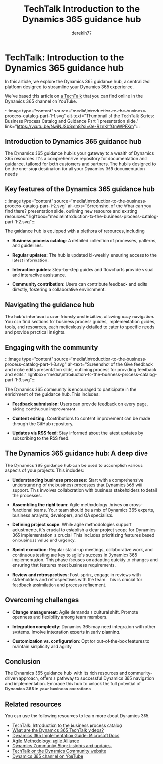 ﻿---
title: TechTalk Introduction to the Dynamics 365 guidance hub
description: Learn about the Dynamics 365 guidance hub, its key features, how to navigate it, and how to use it to communicate with the community.
author: dereklh77
ms.author: v-heuerderek
ms.topic: conceptual
ms.date: 02/21/2024
ai-usage: ai-assisted
---

# TechTalk: Introduction to the Dynamics 365 guidance hub

In this article, we explore the Dynamics 365 guidance hub, a centralized platform designed to streamline your Dynamics 365 experience.  

We've based this article on [a TechTalk](https://youtu.be/NwiNJSbSmh8?si=Ge-RznKhfGmWPFXm) that you can find online in the Dynamics 365 channel on YouTube.

:::image type="content" source="media\introduction-to-the-business-process-catalog-part-1-1.svg" alt-text="Thumbnail of the TechTalk Series: Business Process Catalog and Guidance Part 1 presentation slide." link="https://youtu.be/NwiNJSbSmh8?si=Ge-RznKhfGmWPFXm":::

## Introduction to Dynamics 365 guidance hub

The Dynamics 365 guidance hub is your gateway to a wealth of Dynamics 365 resources. It's a comprehensive repository for documentation and guidance, tailored for both customers and partners. The hub is designed to be the one-stop destination for all your Dynamics 365 documentation needs.

## Key features of the Dynamics 365 guidance hub

:::image type="content" source="media\introduction-to-the-business-process-catalog-part-1-2.svg" alt-text="Screenshot of the What can you find there? presentation slide, outlining new resource and existing resources." lightbox="media\introduction-to-the-business-process-catalog-part-1-2.svg":::

The guidance hub is equipped with a plethora of resources, including:

- **Business process catalog**: A detailed collection of processes, patterns, and guidelines.

- **Regular updates:** The hub is updated bi-weekly, ensuring access to the latest information.

- **Interactive guides**: Step-by-step guides and flowcharts provide visual and interactive assistance.

- **Community contribution**: Users can contribute feedback and edits directly, fostering a collaborative environment.

## Navigating the guidance hub

The hub's interface is user-friendly and intuitive, allowing easy navigation. You can find sections for business process guides, implementation guides, tools, and resources, each meticulously detailed to cater to specific needs and provide practical insights.

## Engaging with the community

:::image type="content" source="media\introduction-to-the-business-process-catalog-part-1-3.svg" alt-text="Screenshot of the Give feedback and make edits presentation slide, outlining process for providing feedback and edits." lightbox="media\introduction-to-the-business-process-catalog-part-1-3.svg":::

The Dynamics 365 community is encouraged to participate in the enrichment of the guidance hub. This includes:

- **Feedback submission**: Users can provide feedback on every page, aiding continuous improvement.

- **Content editing**: Contributions to content improvement can be made through the GitHub repository.

- **Updates via RSS feed**: Stay informed about the latest updates by subscribing to the RSS feed.

## The Dynamics 365 guidance hub: A deep dive

The Dynamics 365 guidance hub can be used to accomplish various aspects of your projects. This includes:

- **Understanding business processes**: Start with a comprehensive understanding of the business processes that Dynamics 365 will support. This involves collaboration with business stakeholders to detail the processes.

- **Assembling the right team**: Agile methodology thrives on cross-functional teams. Your team should be a mix of Dynamics 365 experts, business analysts, developers, and QA specialists.

- **Defining project scope**: While agile methodologies support adjustments, it's crucial to establish a clear project scope for Dynamics 365 implementation is crucial. This includes prioritizing features based on business value and urgency.

- **Sprint execution**: Regular stand-up meetings, collaborative work, and continuous testing are key to agile's success in Dynamics 365 implementation. This phase focuses on adapting quickly to changes and ensuring that features meet business requirements.

- **Review and retrospectives**: Post-sprint, engage in reviews with stakeholders and retrospectives with the team. This is crucial for feedback assimilation and process refinement.

## Overcoming challenges

- **Change management**: Agile demands a cultural shift. Promote openness and flexibility among team members.

- **Integration complexity**: Dynamics 365 may need integration with other systems. Involve integration experts in early planning.

- **Customization vs. configuration**: Opt for out-of-the-box features to maintain simplicity and agility.

## Conclusion

The Dynamics 365 guidance hub, with its rich resources and community-driven approach, offers a pathway to successful Dynamics 365 navigation and implementation. Embrace this hub to unlock the full potential of Dynamics 365 in your business operations.

## Related resources

You can use the following resources to learn more about Dynamics 365.

- [TechTalk: Introduction to the business process catalog](get-started-business-process-catalog.md)
- [What are the Dynamics 365 TechTalk videos?](../roles/techtalk-videos.md)
- [Dynamics 365 Implementation Guide: Microsoft Docs](/dynamics365/)
- [Agile Methodology: agile Alliance](https://www.agilealliance.org/agile101/)
- [Dynamics Community Blog: Insights and updates.](https://community.dynamics.com/)
- [TechTalk on the Dynamics Community website](https://community.dynamics.com/videos/) 
- [Dynamics 365 channel on YouTube](https://www.youtube.com/channel/UC5QxCcXhFFixs1nfmOpJlvQ)  